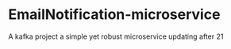 # EmailNotification-microservice

A kafka project
a simple yet robust microservice
updating after 21

